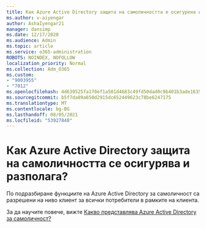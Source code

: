 ```yaml
---
title: Как Azure Active Directory защита на самоличността е осигурена и разположена
ms.author: v-aiyengar
author: AshaIyengar21
manager: dansimp
ms.date: 12/17/2020
ms.audience: Admin
ms.topic: article
ms.service: o365-administration
ROBOTS: NOINDEX, NOFOLLOW
localization_priority: Normal
ms.collection: Adm_O365
ms.custom:
- "9003955"
- "7012"
ms.openlocfilehash: 4d639525fa170ef1a501d4683c49fd50dad0c9b401b3ade1635d11e783524237
ms.sourcegitcommit: b5f7da89a650d2915dc652449623c78be6247175
ms.translationtype: MT
ms.contentlocale: bg-BG
ms.lasthandoff: 08/05/2021
ms.locfileid: "53927848"
---
```

# <a name="how-azure-active-directory-identity-protection-is-provisioned-and-deployed"></a>Как Azure Active Directory защита на самоличността се осигурява и разполага?

По подразбиране функциите на Azure Active Directory за самоличност са разрешени на ниво клиент за всички потребители в рамките на клиента.

За да научите повече, вижте [Какво представлява Azure Active Directory за самоличност?](https://go.microsoft.com/fwlink/?linkid=2130395)